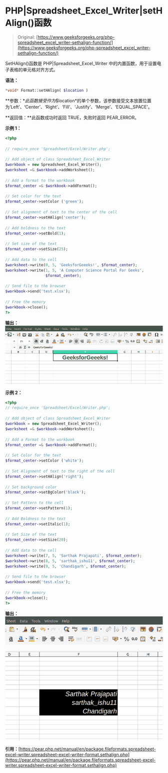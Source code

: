 # PHP|Spreadsheet_Excel_Writer|setHAlign()函数

> Original: [https://www.geeksforgeeks.org/php-spreadsheet_excel_writer-sethalign-function/](https://www.geeksforgeeks.org/php-spreadsheet_excel_writer-sethalign-function/)

SetHAlign()函数是 PHP|Spreadsheet_Excel_Writer 中的内置函数，用于设置电子表格的单元格对齐方式。

**语法：**

```php
*void* Format::setHAlign( $location )
```

**参数：**此函数接受作为*$location*的单个参数，该参数接受文本放置位置为‘Left’、‘Center’、‘Right’、‘Fill’、‘Justify’、‘Merge’、‘EQUAL_SPACE’。

**返回值：**此函数成功时返回 TRUE，失败时返回 PEAR_ERROR。

**示例 1：**

```php
<?php

// require_once 'Spreadsheet/Excel/Writer.php';

// Add object of class Spreadsheet_Excel_Writer
$workbook = new Spreadsheet_Excel_Writer();
$worksheet =& $workbook->addWorksheet();

// Add a format to the workbook
$format_center =& $workbook->addFormat();

// Set color for the text 
$format_center->setColor ('green');

// Set alignment of text to the center of the cell 
$format_center->setHAlign('center');

// Add boldness to the text 
$format_center->setBold(1);

// Set size of the text
$format_center->setSize(25);

// Add data to the cell
$worksheet->write(0, 5, 'GeeksforGeeeks!', $format_center);
$worksheet->write(1, 5, 'A Computer Science Portal For Geeks',
                  $format_center);

// Send file to the browser
$workbook->send('test.xlsx');

// Free the memory
$workbook->close();
?>
```

**输出：**
![](img/8fc4575a1e496402e42242b8f7a3f16f.png)

**示例 2：**

```php
<?php
// require_once 'Spreadsheet/Excel/Writer.php';

// Add object of class Spreadsheet_Excel_Writer
$workbook = new Spreadsheet_Excel_Writer();
$worksheet =& $workbook->addWorksheet();

// Add a Format to the workbook
$format_center =& $workbook->addFormat();

// Set Color for the text 
$format_center->setColor ('white');

// Set Alignment of text to the right of the cell 
$format_center->setHAlign('right');

// Set background color
$format_center->setBgColor('black');

// Set Pattern to the cell
$format_center->setPattern(1);

// Add Boldness to the text 
$format_center->setItalic(1);

// Set Size of the text
$format_center->setSize(20);

// Add data to the cell
$worksheet->write(7, 5, 'Sarthak Prajapati', $format_center);
$worksheet->write(8, 5, 'sarthak_ishu11', $format_center);
$worksheet->write(9, 5, 'Chandigarh', $format_center);

// Send file to the browser
$workbook->send('test.xlsx');

// Free the memory
$workbook->close();
?>
```

**输出：**
![](img/3e39f3188137166a2d9372e34c614804.png)

**引用：**[https://pear.php.net/manual/en/package.fileformats.spreadsheet-excel-writer.spreadsheet-excel-writer-format.sethalign.php](https://pear.php.net/manual/en/package.fileformats.spreadsheet-excel-writer.spreadsheet-excel-writer-format.sethalign.php)